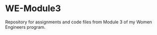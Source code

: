 # WE-Module3
Repository for assignments and code files from Module 3 of my Women Engineers program.
